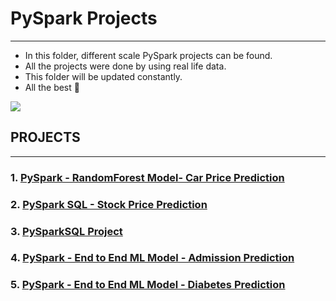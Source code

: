 # **PySpark Projects**
-------------------------------------------------------------------

- In this folder, different scale PySpark projects can be found.
- All the projects were done by using real life data.
- This folder will be updated constantly.
- All the best 🤘



![](https://miro.medium.com/max/600/1*5C4UQznqEiN3D6Xutlgwlg.png)



## PROJECTS
--------------------------------------------------------------
### 1. [PySpark - RandomForest Model- Car Price Prediction](https://github.com/kb1907/PySpark_Projects/blob/main/PySpark_RandomForest_Model/PySpark_with_RF_Car_Price.ipynb)


### 2. [PySpark SQL - Stock Price Prediction](https://github.com/kb1907/PySpark_Projects/blob/main/PySparkSQL_Stock_Price_Prediction/Stock_Prices_using_Spark_SQL.ipynb)

### 3. [PySparkSQL Project](https://github.com/kb1907/PySpark_Projects/blob/main/PySparkSQL_Project/PySparkSQL_Project_Listening.ipynb)

### 4. [PySpark - End to End ML Model - Admission Prediction](https://github.com/kb1907/PySpark_Projects/blob/main/PySpark_Admission_Prediction/PySpark_End_to_End_ML_Project.ipynb)

### 5. [PySpark - End to End ML Model - Diabetes Prediction](https://github.com/kb1907/PySpark_Projects/blob/main/PySpark_Diabetes_Prediction/PySpark_Diabetes_Prediction_End_to_End_ML_Project.ipynb)

